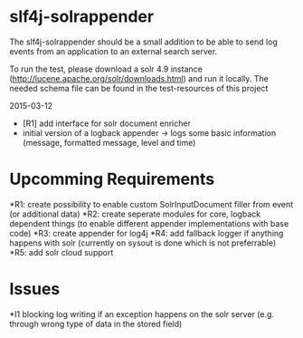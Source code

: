 # slf4j-solrappender

The slf4j-solrappender should be a small addition to be able to send log events from an application to an external search server.

To run the test, please download a solr 4.9 instance (http://lucene.apache.org/solr/downloads.html) and run it locally. The needed schema file can be found in the test-resources of this project

2015-03-12
 * [R1] add interface for solr document enricher
 * initial version of a logback appender
 ->  logs some basic information (message, formatted message, level and time)

# Upcomming Requirements

*R1:	create possibility to enable custom SolrInputDocument filler from event (or additional data)
*R2:	create seperate modules for core, logback dependent things (to enable different appender implementations with base code)
*R3:	create appender for log4j
*R4:	add fallback logger if anything happens with solr (currently on sysout is done which is not preferrable)
*R5:	add solr cloud support
 
# Issues

*I1 blocking log writing if an exception happens on the solr server (e.g. through wrong type of data in the stored field)
